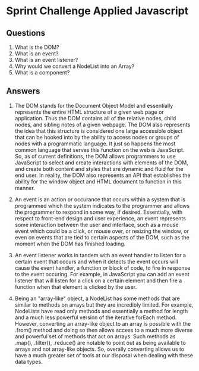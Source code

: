 # Sprint Challenge Applied Javascript

## Questions

1. What is the DOM?
2. What is an event?
3. What is an event listener?
4. Why would we convert a NodeList into an Array?
5. What is a component?

## Answers

1. The DOM stands for the Document Object Model and essentially represents the entire HTML structure of a given web page or application.  Thus the DOM contains all of the relative nodes, child nodes, and sibling notes of a given webpage.  The DOM also represents the idea that this structure is considered one large accessible object that can be hooked into by the ability to access nodes or groups of nodes with a programmatic language.  It just so happens the most common language that serves this function on the web is JavaScript.  So, as of current definitions, the DOM allows programmers to use JavaScript to select and create interactions with elements of the DOM, and create both content and styles that are dynamic and fluid for the end user. In reality, the DOM also represents an API that establishes the ability for the window object and HTML document to function in this manner.

2. An event is an action or occurance that occurs within a system that is programmed which the system indicates to the programmer and allows the programmer to respond in some way, if desired.  Essentially, with respect to front-end design and user experience, an event represents some interaction between the user and interface, such as a mouse event which could be a click, or mouse over, or resizing the window, or even on events that are tied to certain aspects of the DOM, such as the moment when the DOM has finished loading.

3. An event listener works in tandem with an event handler to listen for a certain event that occurs and when it detects the event occurs will cause the event handler, a function or block of code, to fire in response to the event occuring.  For example, in JavaScript you can add an event listener that will listen for a click on a certain element and then fire a function when that element is clicked by the user.

4. Being an "array-like" object, a NodeList has some methods that are similar to methods on arrays but they are incredibly limited.  For example, NodeLists have read only methods and essentially a method for length and a much less powerful version of the iterative forEach method.  However, converting an array-like object to an array is possible with the .from() method and doing so then allows access to a much more diverse and powerful set of methods that act on arrays. Such methods as .map(), .filter(), .reduce() are notable to point out as being available to arrays and not array-like objects.  So, overally converting allows us to have a much greater set of tools at our disposal when dealing with these data types.